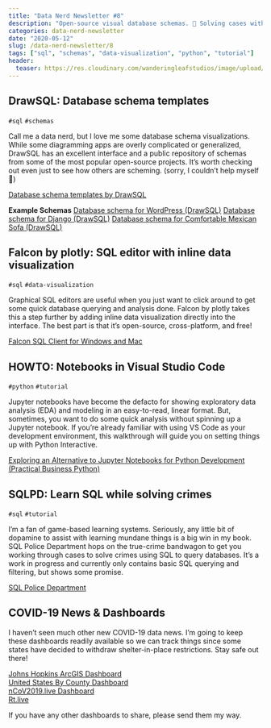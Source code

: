 ```yaml
---
title: "Data Nerd Newsletter #8"
description: "Open-source visual database schemas. 📐 Solving cases with SQLPD. 👮‍♀️ Python notebooks in VS Code. 🐍 And more!"
categories: data-nerd-newsletter
date: "2020-05-12"
slug: /data-nerd-newsletter/8
tags: ["sql", "schemas", "data-visualization", "python", "tutorial"]
header:
  teaser: https://res.cloudinary.com/wanderingleafstudios/image/upload/v1587682706/chrisjmears.com/data-nerd-newsletter-og.jpg
---
```


## DrawSQL: Database schema templates

`#sql` `#schemas`

Call me a data nerd, but I love me some database schema visualizations. While some diagramming apps are overly complicated or generalized, DrawSQL has an excellent interface and a public repository of schemas from some of the most popular open-source projects. It’s worth checking out even just to see how others are scheming. (sorry, I couldn’t help myself 🤪)

[Database schema templates by DrawSQL](https://drawsql.app/templates)

**Example Schemas**
[Database schema for WordPress (DrawSQL)](https://drawsql.app/templates/wordpress)
[Database schema for Django (DrawSQL)](https://drawsql.app/templates/django)
[Database schema for Comfortable Mexican Sofa (DrawSQL)](https://drawsql.app/templates/comfortable-mexican-sofa)

## Falcon by plotly: SQL editor with inline data visualization

`#sql` `#data-visualization`

Graphical SQL editors are useful when you just want to click around to get some quick database querying and analysis done. Falcon by plotly takes this a step further by adding inline data visualization directly into the interface. The best part is that it’s open-source, cross-platform, and free!

[Falcon SQL Client for Windows and Mac](https://plotly.com/chart-studio-help/database-connectors/personal-login/)

## HOWTO: Notebooks in Visual Studio Code

`#python` `#tutorial`

Jupyter notebooks have become the defacto for showing exploratory data analysis (EDA) and modeling in an easy-to-read, linear format. But, sometimes, you want to do some quick analysis without spinning up a Jupyter notebook. If you’re already familiar with using VS Code as your development environment, this walkthrough will guide you on setting things up with Python Interactive.

[Exploring an Alternative to Jupyter Notebooks for Python Development (Practical Business Python)](https://pbpython.com/notebook-alternative.html)

## SQLPD: Learn SQL while solving crimes

`#sql` `#tutorial`

I’m a fan of game-based learning systems. Seriously, any little bit of dopamine to assist with learning mundane things is a big win in my book. SQL Police Department hops on the true-crime bandwagon to get you working through cases to solve crimes using SQL to query databases. It’s a work in progress and currently only contains basic SQL querying and filtering, but shows some promise.

[SQL Police Department](https://sqlpd.com/)

## COVID-19 News & Dashboards

I haven’t seen much other new COVID-19 data news. I’m going to keep these dashboards readily available so we can track things since some states have decided to withdraw shelter-in-place restrictions. Stay safe out there!

[Johns Hopkins ArcGIS Dashboard](https://www.arcgis.com/apps/opsdashboard/index.html#/bda7594740fd40299423467b48e9ecf6)<br>
[United States By County Dashboard](https://app.powerbi.com/view?r=eyJrIjoiMDkzZjQwNDMtZmI1Zi00YmVkLWExMTMtNDRjMjcwNWQ5ZGExIiwidCI6IjE1MjgxOGIxLTdmMTUtNDM3YS1hYzBiLTkyNDQwNzgwMzQ0ZCIsImMiOjN9&fbclid=IwAR0sB3j-SvuYu8dxdwSMX8Pp20m3eSBO7a5v6C1e6W6WgRrWn3-TwWz9IuA)<br>
[nCoV2019.live Dashboard](https://ncov2019.live)<br>
[Rt.live](https://rt.live)

If you have any other dashboards to share, please send them my way.
